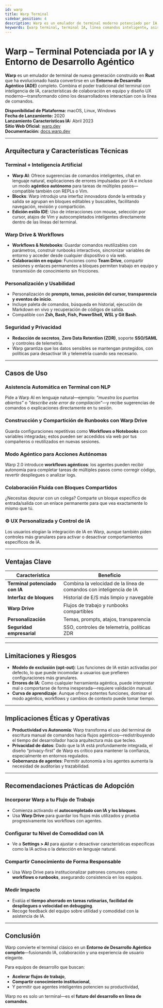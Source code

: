 ```yaml
---
id: warp
title: Warp Terminal
sidebar_position: 4
description: Warp es un emulador de terminal moderno potenciado por IA y Entorno de Desarrollo Agéntico que combina el poder tradicional de línea de comandos con asistencia IA inteligente y características de colaboración en equipo.
keywords: [warp terminal, terminal IA, línea comandos inteligente, asistente terminal IA, terminal desarrollador, IA línea comandos, colaboración terminal, terminal moderno]
---
```


# Warp – Terminal Potenciada por IA y Entorno de Desarrollo Agéntico

**Warp** es un emulador de terminal de nueva generación construido en **Rust** que ha evolucionado hasta convertirse en un **Entorno de Desarrollo Agéntico (ADE)** completo. Combina el poder tradicional del terminal con inteligencia de IA, características de colaboración en equipo y diseño UX moderno—transformando cómo los desarrolladores interactúan con la línea de comandos.

**Disponibilidad de Plataforma:** macOS, Linux, Windows  
**Fecha de Lanzamiento:** 2020  
**Lanzamiento Características IA:** Abril 2023  
**Sitio Web Oficial:** [warp.dev](https://warp.dev)  
**Documentación:** [docs.warp.dev](https://docs.warp.dev)  

---

## Arquitectura y Características Técnicas

### Terminal + Inteligencia Artificial

- **Warp AI**: Ofrece sugerencias de comandos inteligentes, chat en lenguaje natural, explicaciones de errores impulsadas por IA e incluso un modo **agéntico autónomo** para tareas de múltiples pasos—compatible también con REPLs o Vim.  
- **Blocks**: Warp introdujo una interfaz innovadora donde la entrada y salida se agrupan en bloques editables y buscables, facilitando navegación, revisión y compartición.  
- **Edición estilo IDE**: Uso de interacciones con mouse, selección por cursor, atajos de Vim y autocompletados inteligentes directamente dentro de las líneas del terminal.  

### Warp Drive & Workflows

- **Workflows & Notebooks**: Guardar comandos reutilizables con parámetros, construir runbooks interactivos, sincronizar variables de entorno y acceder desde cualquier dispositivo o vía web.  
- **Colaboración en equipo**: Funciones como **Team Drive**, compartir sesiones y enlaces permanentes a bloques permiten trabajo en equipo y transmisión de conocimiento sin fricciones.  

### Personalización y Usabilidad

- Personalización de **prompts, temas, posición del cursor, transparencia y eventos de inicio**.  
- Incluye paleta de comandos, búsqueda en historial, ejecución de Markdown en vivo y recuperación de códigos de salida.  
- Compatible con **Zsh, Bash, Fish, PowerShell, WSL y Git Bash**.  

### Seguridad y Privacidad

- **Redacción de secretos**, **Zero Data Retention (ZDR)**, soporte **SSO/SAML** y controles de telemetría.  
- Warp garantiza que los datos sensibles se mantengan protegidos, con políticas para desactivar IA y telemetría cuando sea necesario.  

---

## Casos de Uso

### Asistencia Automática en Terminal con NLP
Pide a Warp AI en lenguaje natural—ejemplo: *“muestra los puertos abiertos”* o *“describe este error de compilación”*—y recibe sugerencias de comandos o explicaciones directamente en tu sesión.  

### Construcción y Compartición de Runbooks con Warp Drive
Guarda configuraciones repetitivas como **Workflows o Notebooks** con variables integradas; estos pueden ser accedidos vía web por tus compañeros o reutilizados en nuevas sesiones.  

### Modo Agéntico para Acciones Autónomas
Warp 2.0 introduce **workflows agénticos**: los agentes pueden recibir autonomía para completar tareas de múltiples pasos como corregir código, revertir despliegues o analizar logs.  

### Colaboración Fluida con Bloques Compartidos
¿Necesitas depurar con un colega? Comparte un bloque específico de entrada/salida con un enlace permanente para que vea exactamente lo mismo que tú.  

### ⚙️ UX Personalizada y Control de IA
Los usuarios elogian la integración de IA en Warp, aunque también piden controles más granulares para activar o desactivar comportamientos específicos de IA.  

---

## Ventajas Clave

| Característica            | Beneficio                                         |
|----------------------------|--------------------------------------------------|
| **Terminal potenciado con IA** | Combina la velocidad de la línea de comandos con inteligencia de IA |
| **Interfaz de bloques**   | Historial de E/S más limpio y navegable           |
| **Warp Drive**            | Flujos de trabajo y runbooks compartibles         |
| **Personalización**       | Temas, prompts, atajos, transparencia             |
| **Seguridad empresarial** | SSO, controles de telemetría, políticas ZDR       |

---

## Limitaciones y Riesgos

- **Modelo de exclusión (opt-out)**: Las funciones de IA están activadas por defecto, lo que puede incomodar a usuarios que prefieren configuraciones más granulares.  
- **Errores de IA**: Como cualquier herramienta agéntica, puede interpretar mal o comportarse de forma inesperada—requiere validación manual.  
- **Curva de aprendizaje**: Aunque ofrece potentes funciones, dominar el modo agéntico, workflows y cambios de contexto puede tomar tiempo.  

---

## Implicaciones Éticas y Operativas

- **Productividad vs Autonomía**: Warp transforma el uso del terminal de escritura manual de comandos hacia flujos agénticos—redistribuyendo el tiempo del desarrollador hacia arquitectura más que tecleo.  
- **Privacidad de datos**: Dado que la IA está profundamente integrada, el diseño “privacy-first” de Warp es crítico para mantener la confianza, especialmente en entornos regulados.  
- **Gobernanza de agentes**: Permitir autonomía a los agentes aumenta la necesidad de auditorías y trazabilidad.  

---

## Recomendaciones Prácticas de Adopción

### Incorporar Warp a tu Flujo de Trabajo
- Comienza activando el **autocompletado con IA y los bloques**.  
- Usa **Warp Drive** para guardar los flujos más utilizados y prueba progresivamente los workflows con agentes.  

### Configurar tu Nivel de Comodidad con IA
- Ve a **Settings > AI** para ajustar o desactivar características específicas como la IA activa o la detección en lenguaje natural.  

### Compartir Conocimiento de Forma Responsable
- Usa Warp Drive para institucionalizar patrones comunes como **workflows o runbooks**, asegurando consistencia en los equipos.  

### Medir Impacto
- Evalúa el **tiempo ahorrado en tareas rutinarias, facilidad de despliegues o velocidad en debugging**.  
- Recoge feedback del equipo sobre utilidad y comodidad con la asistencia de IA.  

---

## Conclusión

Warp convierte el terminal clásico en un **Entorno de Desarrollo Agéntico completo**—fusionando IA, colaboración y una experiencia de usuario elegante.  

Para equipos de desarrollo que buscan:  
- **Acelerar flujos de trabajo**,  
- **Compartir conocimiento institucional**,  
- Y permitir que agentes inteligentes potencien su productividad,  

Warp no es solo un terminal—es el **futuro del desarrollo en línea de comandos**.  
